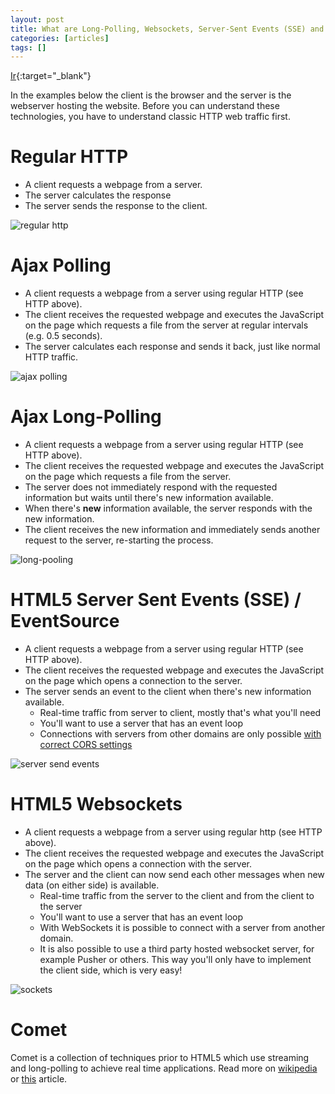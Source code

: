 ```yaml
---
layout: post
title: What are Long-Polling, Websockets, Server-Sent Events (SSE) and Comet?
categories: [articles]
tags: []
---
```


[Ir](https://stackoverflow.com/a/12855533){:target="_blank"}

In the examples below the client is the browser and the server is the webserver hosting the website.
Before you can understand these technologies, you have to understand classic HTTP web traffic first.

<!--more-->

# Regular HTTP

- A client requests a webpage from a server.
- The server calculates the response
- The server sends the response to the client.


![regular http](https://i.stack.imgur.com/TK1ZG.png "regular http")

# Ajax Polling

- A client requests a webpage from a server using regular HTTP (see HTTP above).
- The client receives the requested webpage and executes the JavaScript on the page which requests a file from the server at regular intervals (e.g. 0.5 seconds).
- The server calculates each response and sends it back, just like normal HTTP traffic.

![ajax polling](https://i.stack.imgur.com/qlMEU.png "ajax polling")

# Ajax Long-Polling

- A client requests a webpage from a server using regular HTTP (see HTTP above).
- The client receives the requested webpage and executes the JavaScript on the page which requests a file from the server.
- The server does not immediately respond with the requested information but waits until there's new information available.
- When there's **new** information available, the server responds with the new information.
- The client receives the new information and immediately sends another request to the server, re-starting the process.

![long-pooling](https://i.stack.imgur.com/zLnOU.png "long-pooling")

# HTML5 Server Sent Events (SSE) / EventSource

- A client requests a webpage from a server using regular HTTP (see HTTP above).
- The client receives the requested webpage and executes the JavaScript on the page which opens a connection to the server.
- The server sends an event to the client when there's new information available.
    - Real-time traffic from server to client, mostly that's what you'll need
    - You'll want to use a server that has an event loop
    - Connections with servers from other domains are only possible [with correct CORS settings](https://developer.mozilla.org/en-US/docs/Web/API/EventSource/EventSource)

![server send events](https://i.stack.imgur.com/ziR5h.png "server send events")

# HTML5 Websockets

- A client requests a webpage from a server using regular http (see HTTP above).
- The client receives the requested webpage and executes the JavaScript on the page which opens a connection with the server.
- The server and the client can now send each other messages when new data (on either side) is available.
    - Real-time traffic from the server to the client and from the client to the server
    - You'll want to use a server that has an event loop
    - With WebSockets it is possible to connect with a server from another domain.
    - It is also possible to use a third party hosted websocket server, for example Pusher or others. This way you'll only have to implement the client side, which is very easy!


![sockets](https://i.stack.imgur.com/CgDlc.png "sockets")


# Comet

Comet is a collection of techniques prior to HTML5 which use streaming and long-polling to achieve real time applications. Read more on [wikipedia](https://en.wikipedia.org/wiki/Comet_%28programming%29) or [this](https://www.ibm.com/developerworks/web/library/wa-reverseajax1/index.html) article.
